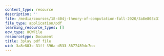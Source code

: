 ```yaml
---
content_type: resource
description: ''
file: /media/courses/18-404j-theory-of-computation-fall-2020/3a8e803c31ff396ad5338677489dc7ea_6Az1gtDRaAU.pdf
file_type: application/pdf
learning_resource_types: []
ocw_type: OCWFile
resourcetype: Document
title: 3play pdf file
uid: 3a8e803c-31ff-396a-d533-8677489dc7ea
---
```

